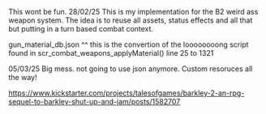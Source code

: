 This wont be fun.
28/02/25
This is my implementation for the B2 weird ass weapon system. The idea is to reuse all assets, status effects and all that but putting in a turn based combat context.

gun_material_db.json
^^ this is the convertion of the loooooooong script found in scr_combat_weapons_applyMaterial() line 25 to 1321

05/03/25 Big mess. not going to use json anymore. Custom resoruces all the way!

https://www.kickstarter.com/projects/talesofgames/barkley-2-an-rpg-sequel-to-barkley-shut-up-and-jam/posts/1582707
